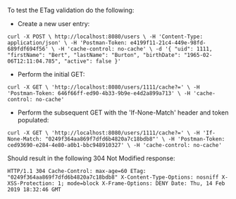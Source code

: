To test the ETag validation do the following:

- Create a new user entry:

`curl -X POST \
  http://localhost:8080/users \
  -H 'Content-Type: application/json' \
  -H 'Postman-Token: e4199f11-21c4-449e-98fd-689fdf694f56' \
  -H 'cache-control: no-cache' \
  -d '{
    "uid": 1111,
    "firstName": "Bert",
    "lastName": "Burton",
    "birthDate": "1965-02-06T12:11:04.785",
    "active": false
}'`

- Perform the initial GET:

`curl -X GET \
  'http://localhost:8080/users/1111/cache?=' \
  -H 'Postman-Token: 646f66ff-ed90-4b33-9b9e-e4d2a899a713' \
  -H 'cache-control: no-cache'`

- Perform the subsequent GET with the 'If-None-Match' header and token populated:

`curl -X GET \
  'http://localhost:8080/users/1111/cache?=' \
  -H 'If-None-Match: "0249f364aa869f7dfd6b4820a7c18bdb8"' \
  -H 'Postman-Token: ced93690-e284-4e80-a0b1-bbc948910327' \
  -H 'cache-control: no-cache'`

Should result in the following 304 Not Modified response:

`HTTP/1.1 304
Cache-Control: max-age=60
ETag: "0249f364aa869f7dfd6b4820a7c18bdb8"
X-Content-Type-Options: nosniff
X-XSS-Protection: 1; mode=block
X-Frame-Options: DENY
Date: Thu, 14 Feb 2019 18:32:46 GMT`

